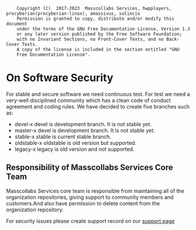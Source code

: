         Copyright (C)  2017-2023  Masscollabs Services, hwpplayers, procyberian(procyberian-linux), amassivus, sulincix
		Permission is granted to copy, distribute and/or modify this document
        under the terms of the GNU Free Documentation License, Version 1.3
        or any later version published by the Free Software Foundation;
        with no Invariant Sections, no Front-Cover Texts, and no Back-Cover Texts.
        A copy of the license is included in the section entitled "GNU
        Free Documentation License".

# On Software Security

For stable and secure software we need continuous test. For test we need a very-well disciplined community which has a clean code of conduct agreement and coding rules. We have decided to create five branches such as:

* devel-x
devel is development branch. It is not stable yet.
* master-x
devel is development branch. It is not stable yet.
* stable-x
stable is current stable branch.
* oldstable-x
oldstable is old version but supported.
* legacy-x
legacy is old version and not supported.

## Responsibility of Masscollabs Services Core Team

Masscollabs Services core team is responsible from maintaining all of the organization repositories, giving support to community members and customers.And also have permission to delete content from the organization repository.

For security issues please create support record on our [support page](https://www.github.com/masscollabs/masscollabs.github.io/issues)

